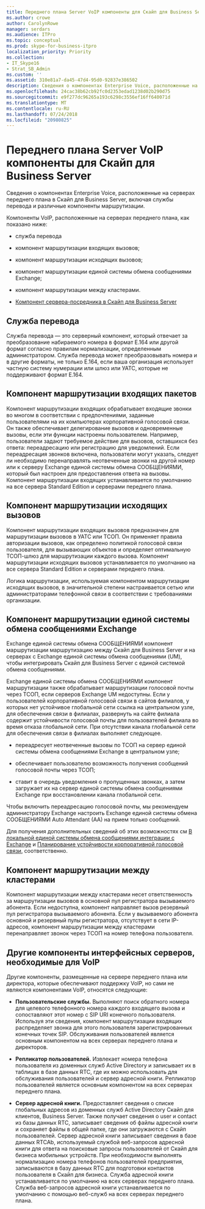 ```yaml
---
title: Переднего плана Server VoIP компоненты для Скайп для Business Server
ms.author: crowe
author: CarolynRowe
manager: serdars
ms.audience: ITPro
ms.topic: conceptual
ms.prod: skype-for-business-itpro
localization_priority: Priority
ms.collection:
- IT_Skype16
- Strat_SB_Admin
ms.custom: ''
ms.assetid: 310e81a7-da45-47d4-95d0-92837e386502
description: Сведения о компонентах Enterprise Voice, расположенные на серверах переднего плана в Скайп для Business Server, включая службы перевода и различные компоненты маршрутизации.
ms.openlocfilehash: 24cac38b62cb92fc0d2353edad1238d02b290d75
ms.sourcegitcommit: e9f277dc96265a193c6298c3556ef16ff640071d
ms.translationtype: MT
ms.contentlocale: ru-RU
ms.lasthandoff: 07/24/2018
ms.locfileid: "20980825"
---
```

# <a name="front-end-server-voip-components-for-skype-for-business-server"></a>Переднего плана Server VoIP компоненты для Скайп для Business Server
 
Сведения о компонентах Enterprise Voice, расположенные на серверах переднего плана в Скайп для Business Server, включая службы перевода и различные компоненты маршрутизации.
  
Компоненты VoIP, расположенные на серверах переднего плана, как показано ниже:
  
- cлужба перевода
    
- компонент маршрутизации входящих вызовов;
    
- компонент маршрутизации исходящих вызовов;
    
- компонент маршрутизации единой системы обмена сообщениями Exchange;
    
- компонент маршрутизации между кластерами.
    
- [Компонент сервера-посредника в Скайп для Business Server](mediation-server.md)
    
## <a name="translation-service"></a>Служба перевода

Служба перевода — это серверный компонент, который отвечает за преобразование набираемого номера в формат E.164 или другой формат согласно правилам нормализации, определенным администратором. Служба перевода может преобразовывать номера и в другие форматы, не только E.164, если ваша организация использует частную систему нумерации или шлюз или УАТС, которые не поддерживают формат E.164.
  
## <a name="inbound-routing-component"></a>Компонент маршрутизации входящих пакетов

Компонент маршрутизации входящих обрабатывает входящие звонки во многом в соответствии с предпочтениями, заданные пользователями на их компьютерах корпоративной голосовой связи. Он также обеспечивает делегирование вызовов и одновременные вызовы, если эти функции настроены пользователем. Например, пользователи задают требуемое действие для вызовов, оставшихся без ответа: переадресацию или регистрацию для уведомлений. Если переадресация звонков включена, пользователи могут указать, следует ли необходимо перенаправлять неотвеченные звонки на другой номер или к серверу Exchange единой системы обмена СООБЩЕНИЯМИ, который был настроен для предоставления ответа на вызовы. Компонент маршрутизации входящих устанавливается по умолчанию на все сервера Standard Edition и серверами переднего плана. 
  
## <a name="outbound-routing-component"></a>Компонент маршрутизации исходящих вызовов

Компонент маршрутизации входящих вызовов предназначен для маршрутизации вызовов в УАТС или ТСОП. Он применяет правила авторизации вызовов, как определено политикой голосовой связи пользователя, для вызывающих объектов и определяет оптимальную ТСОП-шлюз для маршрутизации каждого вызова. Компонент маршрутизации исходящих вызовов устанавливается по умолчанию на все сервера Standard Edition и серверами переднего плана.
  
Логика маршрутизации, используемая компонентом маршрутизации исходящих вызовов, в значительной степени настраивается сетью или администраторами телефонной связи в соответствии с требованиями организации. 
  
## <a name="exchange-um-routing-component"></a>Компонент маршрутизации единой системы обмена сообщениями Exchange

Exchange единой системы обмена СООБЩЕНИЯМИ компонент маршрутизации маршрутизацию между Скайп для Business Server и на серверах с Exchange единой системы обмена сообщениями (UM), чтобы интегрировать Скайп для Business Server с единой системой обмена сообщениями. 
  
Exchange единой системы обмена СООБЩЕНИЯМИ компонент маршрутизации также обрабатывает маршрутизации голосовой почты через ТСОП, если серверов Exchange UM недоступны. Если у пользователей корпоративной голосовой связи в сайтов филиалов, у которых нет устойчивое глобальной сети ссылка на центральном узле, для обеспечения связи в филиалах, развернуть на сайте филиала содержит устойчивости голосовой почты для пользователей филиала во время отказа глобальной сети. При отсутствии канала глобальной сети для обеспечения связи в филиалах выполняет следующее.
  
- переадресует неотвеченные вызовы по ТСОП на сервер единой системы обмена сообщениями Exchange в центральном узле;
    
- обеспечивает пользователю возможность получения сообщений голосовой почты через ТСОП;
    
- ставит в очередь уведомления о пропущенных звонках, а затем загружает их на сервер единой системы обмена сообщениями Exchange при восстановлении канала глобальной сети.
    
Чтобы включить переадресацию голосовой почты, мы рекомендуем администратору Exchange настроить Exchange единой системы обмена СООБЩЕНИЯМИ Auto Attendant (AA) на прием только сообщений.
  
Для получения дополнительных сведений об этих возможностях см [В локальной единой системы обмена сообщениями интеграции с Exchange](http://technet.microsoft.com/library/e7c63a71-2d99-4aa9-b649-36c1a431bdf1.aspx) и [Планирование устойчивости корпоративной голосовой связи](http://technet.microsoft.com/library/ca116700-1055-4ca5-9b87-4c7f380c3655.aspx), соответственно.
  
## <a name="intercluster-routing-component"></a>Компонент маршрутизации между кластерами

Компонент маршрутизации между кластерами несет ответственность за маршрутизации вызовов в основной пул регистратора вызываемого абонента. Если недоступна, компонент направляет вызов резервный пул регистратора вызываемого абонента. Если у вызываемого абонента основной и резервный пулы регистратора, отсутствует в сети IP-адресов, компонент маршрутизации между кластерами перенаправляет звонок через ТСОП на номер телефона пользователя.
  
## <a name="other-front-end-server-components-required-for-voip"></a>Другие компоненты интерфейсных серверов, необходимые для VoIP

Другие компоненты, размещенные на сервере переднего плана или директора, которые обеспечивают поддержку VoIP, но сами не являются компонентами VoIP, относятся следующие:
  
- **Пользовательские службы.** Выполняют поиск обратного номера для целевого телефонного номера каждого входящего вызова и сопоставляют этот номер с SIP URI конечного пользователя. Используя эти сведения, компонент маршрутизации входящих распределяет звонка для этого пользователя зарегистрированных конечных точек SIP. Обслуживания пользователей является основным компонентом на всех серверах переднего плана и директоров.
    
- **Репликатор пользователей.** Извлекает номера телефона пользователя из доменных служб Active Directory и записывает их в таблицах в базе данных RTC, где их можно использовать для обслуживания пользователей и сервер адресной книги. Репликатор пользователей является основным компонентом на всех серверах переднего плана.
    
- **Сервер адресной книги.** Предоставляет сведения о списке глобальных адресов из доменных служб Active Directory Скайп для клиентов, Business Server. Также получает сведения о user и contact из базы данных RTC, записывает сведения об файлы адресной книги и сохраняет файлы в общей папке, где они загружаются с Скайп пользователей. Сервер адресной книги записывает сведения в базе данных RTCAb, используемый службой веб-запросов адресной книги для ответа на поисковые запросы пользователей от Скайп для бизнеса мобильных устройств. При необходимости выполнять нормализацию номера телефонов пользователей предприятия, записываются в базу данных RTC для подготовки контактов пользователя в Скайп для бизнеса. Служба адресной книги устанавливается по умолчанию на всех серверах переднего плана. Служба веб-запросов адресной книги устанавливается по умолчанию с помощью веб-служб на всех серверах переднего плана.
    

